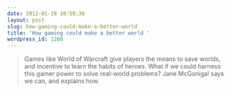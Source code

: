 ```yaml
---
date: 2012-01-18 10:59:38
layout: post
slug: how-gaming-could-make-a-better-world
title: 'How gaming could make a better world '
wordpress_id: 1280
---
```


> Games like World of Warcraft give players the means to save worlds, and incentive to learn the habits of heroes. What if we could harness this gamer power to solve real-world problems? Jane McGonigal says we can, and explains how.

<object width="560" height="315"><param name="movie" value="http://www.youtube.com/v/dE1DuBesGYM?version=3&amp;hl=en_US"></param><param name="allowFullScreen" value="true"></param><param name="allowscriptaccess" value="always"></param><embed src="http://www.youtube.com/v/dE1DuBesGYM?version=3&amp;hl=en_US" type="application/x-shockwave-flash" width="560" height="315" allowscriptaccess="always" allowfullscreen="true"></embed></object>
